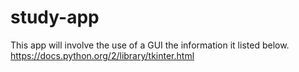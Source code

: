 # study-app
This app will involve the use of a GUI the information it listed below. 
https://docs.python.org/2/library/tkinter.html
